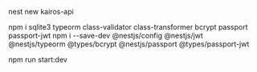 nest new kairos-api

npm i sqlite3 typeorm class-validator class-transformer bcrypt passport passport-jwt
npm i --save-dev @nestjs/config @nestjs/jwt @nestjs/typeorm @types/bcrypt @nestjs/passport @types/passport-jwt

npm run start:dev